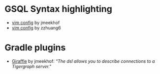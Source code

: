 # GSQL Syntax highlighting #
- [vim config](https://github.com/jmeekhof/gsql-vim) by jmeekhof
- [vim config](https://github.com/tigergraph/ecosys/tree/master/editor/vim) by zzhuang6

# Gradle plugins
- [Giraffle](https://github.com/Optum/giraffle) by jmeekhof: _"The dsl allows you to describe connections to a Tigergraph server."_
